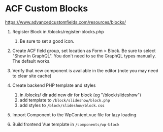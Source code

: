 # ACF Custom Blocks

https://www.advancedcustomfields.com/resources/blocks/

1. Register Block in /blocks/register-blocks.php
	1. Be sure to set a good icon.

1. Create ACF field group, set location as Form > Block. Be sure to select "Show in GraphQL". You don't need to se the GraphQL types manually. The default works.
1. Verify that new component is available in the editor (note you may need to clear site cache)
1. Create backend PHP template and styles 
	1. in /blocks/ dir add new dir for block (eg "/block/slideshow") 
	1. add template to `/block/slideshow/block.php`
	1. add styles to `/block/slideshow/block.css`
1. Import Component to the WpContent.vue file for lazy loading
1. Build frontend Vue template in `/components/wp-block`
